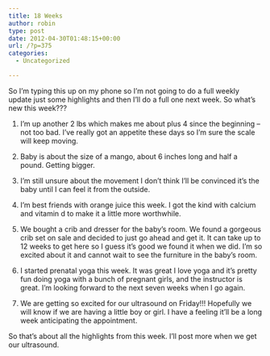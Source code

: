 ```yaml
---
title: 18 Weeks
author: robin
type: post
date: 2012-04-30T01:48:15+00:00
url: /?p=375
categories:
  - Uncategorized

---
```

So I&#8217;m typing this up on my phone so I&#8217;m not going to do a full weekly update just some highlights and then I&#8217;ll do a full one next week. So what&#8217;s new this week???
  
1. I&#8217;m up another 2 lbs which makes me about plus 4 since the beginning &#8211; not too bad. I&#8217;ve really got an appetite these days so I&#8217;m sure the scale will keep moving.
  
2. Baby is about the size of a mango, about 6 inches long and half a pound. Getting bigger.
  
3. I&#8217;m still unsure about the movement I don&#8217;t think I&#8217;ll be convinced it&#8217;s the baby until I can feel it from the outside.
  
4. I&#8217;m best friends with orange juice this week. I got the kind with calcium and vitamin d to make it a little more worthwhile.
  
5. We bought a crib and dresser for the baby&#8217;s room. We found a gorgeous crib set on sale and decided to just go ahead and get it. It can take up to 12 weeks to get here so I guess it&#8217;s good we found it when we did. I&#8217;m so excited about it and cannot wait to see the furniture in the baby&#8217;s room.
  
6. I started prenatal yoga this week. It was great I love yoga and it&#8217;s pretty fun doing yoga with a bunch of pregnant girls, and the instructor is great. I&#8217;m looking forward to the next seven weeks when I go again.
  
7. We are getting so excited for our ultrasound on Friday!!! Hopefully we will know if we are having a little boy or girl. I have a feeling it&#8217;ll be a long week anticipating the appointment. 

So that&#8217;s about all the highlights from this week. I&#8217;ll post more when we get our ultrasound.